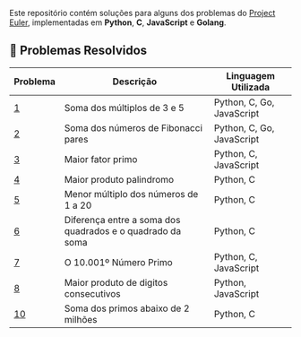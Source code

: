 Este repositório contém soluções para alguns dos problemas do [Project Euler](https://projecteuler.net/), implementadas em **Python**, **C**, **JavaScript** e **Golang**.

## 🚀 Problemas Resolvidos

| Problema | Descrição                         				  | Linguagem Utilizada |
|----------|-----------------------------------------------|---------------------|
| [1](https://projecteuler.net/problem=1)		| Soma dos múltiplos de 3 e 5											| Python, C, Go, JavaScript	|
| [2](https://projecteuler.net/problem=2) 	| Soma dos números de Fibonacci pares								| Python, C, Go, JavaScript	|
| [3](https://projecteuler.net/problem=3) 	| Maior fator primo														| Python, C, JavaScript       |
| [4](https://projecteuler.net/problem=4) 	| Maior produto palindromo 											| Python, C				     		|
| [5](https://projecteuler.net/problem=5) 	| Menor múltiplo dos números de 1 a 20								| Python, C				     		|
| [6](https://projecteuler.net/problem=6) 	| Diferença entre a soma dos quadrados e o quadrado da soma	| Python, C				     		|
| [7](https://projecteuler.net/problem=7) 	| O 10.001º Número Primo												| Python, C, JavaScript			|
| [8](https://projecteuler.net/problem=8) 	| Maior produto de digitos consecutivos							| Python, JavaScript				|
| [10](https://projecteuler.net/problem=10)	| Soma dos primos abaixo de 2 milhões								| Python, C           			|
